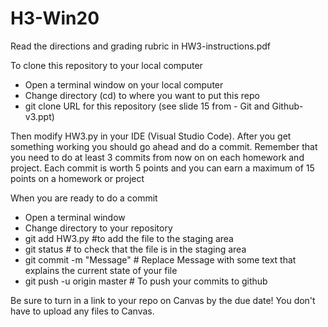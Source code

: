 # H3-Win20

Read the directions and grading rubric in HW3-instructions.pdf

To clone this repository to your local computer

- Open a terminal window on your local computer
- Change directory (cd) to where you want to put this repo
- git clone URL for this repository (see slide 15 from - Git and Github-v3.ppt)

Then modify HW3.py in your IDE (Visual Studio Code).  After you get something working you should go ahead and do a commit.
Remember that you need to do at least 3 commits from now on on each homework and project.  Each commit is worth 5 points and you can earn a maximum of 15 points on a homework or project

When you are ready to do a commit
- Open a terminal window
- Change directory to your repository
- git add HW3.py #to add the file to the staging area 
- git status # to check that the file is in the staging area
- git commit -m "Message" # Replace Message with some text that explains the current state of your file
- git push -u origin master # To push your commits to github

Be sure to turn in a link to your repo on Canvas by the due date!  You don't have to upload any files to Canvas.

